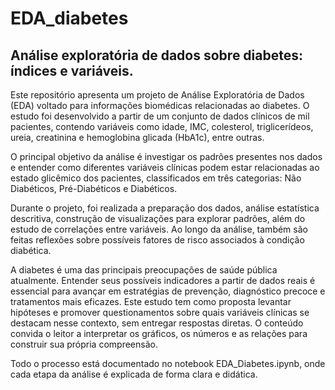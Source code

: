 # EDA_diabetes
Análise exploratória de dados sobre diabetes: índices e variáveis.
----------------------------------------------------------------------

Este repositório apresenta um projeto de Análise Exploratória de Dados (EDA) voltado para informações biomédicas relacionadas ao diabetes. O estudo foi desenvolvido a partir de um conjunto de dados clínicos de mil pacientes, contendo variáveis como idade, IMC, colesterol, triglicerídeos, ureia, creatinina e hemoglobina glicada (HbA1c), entre outras.

O principal objetivo da análise é investigar os padrões presentes nos dados e entender como diferentes variáveis clínicas podem estar relacionadas ao estado glicêmico dos pacientes, classificados em três categorias: Não Diabéticos, Pré-Diabéticos e Diabéticos.

Durante o projeto, foi realizada a preparação dos dados, análise estatística descritiva, construção de visualizações para explorar padrões, além do estudo de correlações entre variáveis. Ao longo da análise, também são feitas reflexões sobre possíveis fatores de risco associados à condição diabética.

A diabetes é uma das principais preocupações de saúde pública atualmente. Entender seus possíveis indicadores a partir de dados reais é essencial para avançar em estratégias de prevenção, diagnóstico precoce e tratamentos mais eficazes. Este estudo tem como proposta levantar hipóteses e promover questionamentos sobre quais variáveis clínicas se destacam nesse contexto, sem entregar respostas diretas. O conteúdo convida o leitor a interpretar os gráficos, os números e as relações para construir sua própria compreensão.

Todo o processo está documentado no notebook EDA_Diabetes.ipynb, onde cada etapa da análise é explicada de forma clara e didática.
